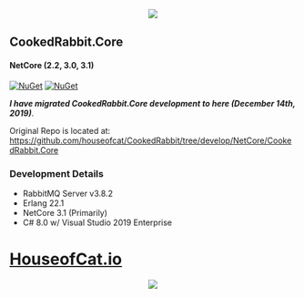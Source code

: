 <p align="center"><img src="https://s33.postimg.cc/g8pyewwm7/COOKEDRABBIT_1.jpg"></p>

## CookedRabbit.Core

#### NetCore (2.2, 3.0, 3.1)
[![NuGet](https://img.shields.io/nuget/dt/CookedRabbit.Core.svg)](https://www.nuget.org/packages/CookedRabbit.Core/) [![NuGet](https://img.shields.io/nuget/v/CookedRabbit.Core.svg)](https://www.nuget.org/packages/CookedRabbit.Core/)

***I have migrated CookedRabbit.Core development to here (December 14th, 2019)***.

Original Repo is located at:  
https://github.com/houseofcat/CookedRabbit/tree/develop/NetCore/CookedRabbit.Core

### Development Details

 * RabbitMQ Server v3.8.2
 * Erlang 22.1
 * NetCore 3.1 (Primarily)
 * C# 8.0 w/ Visual Studio 2019 Enterprise

# [HouseofCat.io](https://houseofcat.io)
<p align="center"><img src="https://s33.postimg.cc/tt2hpn1of/COOKEDRABBIT_Readme_2.jpg"></p>
